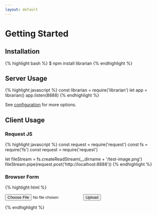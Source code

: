 ```yaml
---
layout: default
---
```

# Getting Started

## Installation

{% highlight bash %}
$ npm install librarian
{% endhighlight %}

## Server Usage

{% highlight javascript %}
const librarian = require('librarian')
let app = librarian()
app.listen(8888)
{% endhighlight %}

See [configuration](/configuration) for more options.

## Client Usage

### Request JS

{% highlight javascript %}
const request = require('request')
const fs = require('fs')
const request = require('request')

let fileStream = fs.createReadStream(__dirname + '/test-image.png')
fileStream.pipe(request.post('http://localhost:8888'))
{% endhighlight %}

### Browser Form

{% highlight html %}
<form method="POST" action="http://localhost:8888" enctype="multipart/form-data">
  <input type="file" name="file">
  <button type="submit">Upload</button>
</form>
{% endhighlight %}
